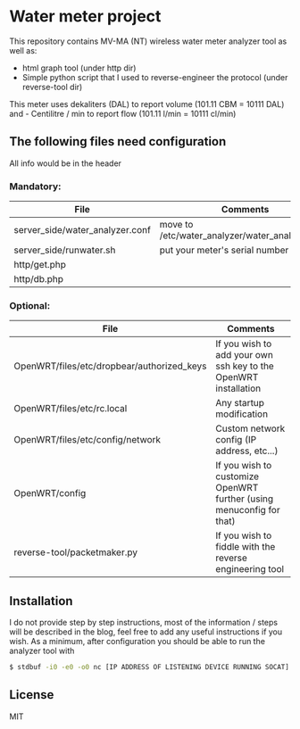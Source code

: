 # Water meter project

This repository contains MV-MA (NT) wireless water meter analyzer tool as well as:
- html graph tool (under http dir)
- Simple python script that I used to reverse-engineer the protocol (under reverse-tool dir)

This meter uses dekaliters (DAL) to report volume (101.11 CBM = 10111 DAL) and -
Centilitre / min to report flow (101.11 l/min = 10111 cl/min)
  
## The following files need configuration
All info would be in the header

### Mandatory:
| File |  Comments |
| ------ | ------ |
| server_side/water_analyzer.conf | move to /etc/water_analyzer/water_analyzer.conf |
| server_side/runwater.sh | put your meter's serial number |
| http/get.php | |
| http/db.php | |

### Optional:
| File |  Comments |
| ------ | ------ |
| OpenWRT/files/etc/dropbear/authorized_keys | If you wish to add your own ssh key to the OpenWRT installation |
| OpenWRT/files/etc/rc.local | Any startup modification |
| OpenWRT/files/etc/config/network | Custom network config (IP address, etc...) |
| OpenWRT/config | If you wish to customize OpenWRT further (using menuconfig for that) |
| reverse-tool/packetmaker.py | If you wish to fiddle with the reverse engineering tool |

## Installation

I do not provide step by step instructions, most of the information / steps will be described in the blog, feel free to add any useful instructions if you wish.
As a minimum, after configuration you should be able to run the analyzer tool with

```sh
$ stdbuf -i0 -e0 -o0 nc [IP ADDRESS OF LISTENING DEVICE RUNNING SOCAT] | wateranalyzer.py
```
License
----

MIT
